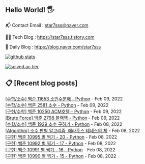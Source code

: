 ## Hello World! 🖐

📬 Contact Email : star7sss@naver.com

👨‍💻 Tech Blog : https://star7sss.tistory.com

🤪 Daily Blog : https://blog.naver.com/star7sss

[![github stats](https://github-readme-stats.vercel.app/api?username=jangThang&show_icons=true&hide_border=False)](https://star7sss.tistory.com)

[![solved.ac tier](http://mazassumnida.wtf/api/v2/generate_badge?boj=star7sss)](https://solved.ac/star7sss)

## 📋 [Recent blog posts]
[[수학/소수] 백준 11653 소인수분해 - Python](https://star7sss.tistory.com/134) - Feb 09, 2022<br>
[[수학/소수] 백준 2581 소수 - Python](https://star7sss.tistory.com/133) - Feb 09, 2022<br>
[[구현/수학] 백준 10250 ACM호텔 - Python](https://star7sss.tistory.com/132) - Feb 09, 2022<br>
[[Brute Force] 백준 2798 블랙잭 - Python](https://star7sss.tistory.com/131) - Feb 09, 2022<br>
[[수학/소수] 백준 1929 소수 구하기 - Python](https://star7sss.tistory.com/130) - Feb 08, 2022<br>
[[Algorithm] 소수 판별 알고리즘, 에라토스 테네스의 체](https://star7sss.tistory.com/129) - Feb 08, 2022<br>
[[구현] 백준 10995 별 찍기 - 20 - Python](https://star7sss.tistory.com/128) - Feb 08, 2022<br>
[[구현] 백준 10992 별 찍기 - 17 - Python](https://star7sss.tistory.com/127) - Feb 08, 2022<br>
[[구현] 백준 10991 별 찍기 - 16 - Python](https://star7sss.tistory.com/126) - Feb 08, 2022<br>
[[구현] 백준 10990 별 찍기 - 15 - Python](https://star7sss.tistory.com/125) - Feb 08, 2022<br>
